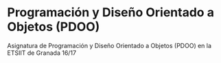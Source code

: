 # Programación y Diseño Orientado a Objetos (PDOO)
Asignatura de Programación y Diseño Orientado a Objetos (PDOO) en la ETSIIT de Granada 16/17
